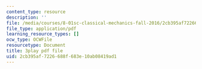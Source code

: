 ```yaml
---
content_type: resource
description: ''
file: /media/courses/8-01sc-classical-mechanics-fall-2016/2cb395af7226688f683e10ab08419ad1_UE-O9TiKOw0.pdf
file_type: application/pdf
learning_resource_types: []
ocw_type: OCWFile
resourcetype: Document
title: 3play pdf file
uid: 2cb395af-7226-688f-683e-10ab08419ad1
---
```

